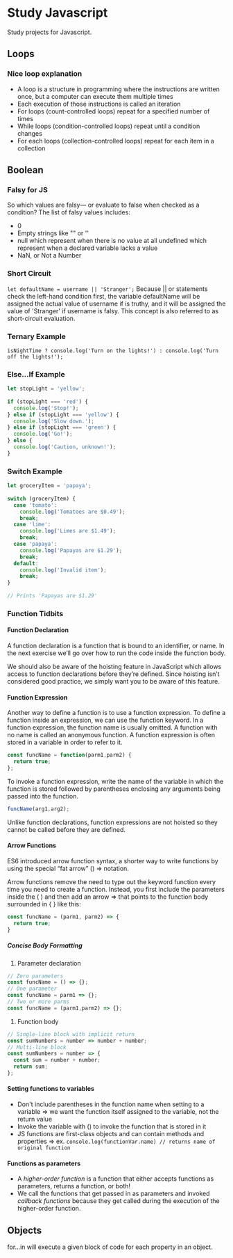 # Study Javascript

Study projects for Javascript.

## Loops

### Nice loop explanation

- A loop is a structure in programming where the instructions are written once, but a computer can execute them multiple times
- Each execution of those instructions is called an iteration
- For loops (count-controlled loops) repeat for a specified number of times
- While loops (condition-controlled loops) repeat until a condition changes
- For each loops (collection-controlled loops) repeat for each item in a collection

## Boolean

### Falsy for JS

So which values are falsy— or evaluate to false when checked as a condition? The list of falsy values includes:

- 0
- Empty strings like "" or ''
- null which represent when there is no value at all
undefined which represent when a declared variable lacks a value
- NaN, or Not a Number

### Short Circuit

`let defaultName = username || 'Stranger';`
Because || or statements check the left-hand condition first, the variable defaultName will be assigned the actual value of username if is truthy, and it will be assigned the value of 'Stranger' if username is falsy. This concept is also referred to as short-circuit evaluation.

### Ternary Example
`isNightTime ? console.log('Turn on the lights!') : console.log('Turn off the lights!');`

### Else...If Example
```Javascript
let stopLight = 'yellow';
 
if (stopLight === 'red') {
  console.log('Stop!');
} else if (stopLight === 'yellow') {
  console.log('Slow down.');
} else if (stopLight === 'green') {
  console.log('Go!');
} else {
  console.log('Caution, unknown!');
}
```

### Switch Example
```Javascript
let groceryItem = 'papaya';
 
switch (groceryItem) {
  case 'tomato':
    console.log('Tomatoes are $0.49');
    break;
  case 'lime':
    console.log('Limes are $1.49');
    break;
  case 'papaya':
    console.log('Papayas are $1.29');
    break;
  default:
    console.log('Invalid item');
    break;
}
 
// Prints 'Papayas are $1.29'
```

### Function Tidbits

#### Function Declaration
A function declaration is a function that is bound to an identifier, or name. In the next exercise we’ll go over how to run the code inside the function body.

We should also be aware of the hoisting feature in JavaScript which allows access to function declarations before they’re defined. Since hoisting isn’t considered good practice, we simply want you to be aware of this feature.

#### Function Expression
Another way to define a function is to use a function expression. To define a function inside an expression, we can use the function keyword. In a function expression, the function name is usually omitted. A function with no name is called an anonymous function. A function expression is often stored in a variable in order to refer to it.
```JavaScript
const funcName = function(parm1,parm2) {
  return true;
};
```
To invoke a function expression, write the name of the variable in which the function is stored followed by parentheses enclosing any arguments being passed into the function.
```JavaScript
funcName(arg1,arg2);
```
Unlike function declarations, function expressions are not hoisted so they cannot be called before they are defined.

#### Arrow Functions
ES6 introduced arrow function syntax, a shorter way to write functions by using the special “fat arrow” () => notation.

Arrow functions remove the need to type out the keyword function every time you need to create a function. Instead, you first include the parameters inside the ( ) and then add an arrow => that points to the function body surrounded in { } like this:
```JavaScript
const funcName = (parm1, parm2) => {
  return true;
}
```

##### Concise Body Formatting
1. Parameter declaration
```JavaScript
// Zero parameters
const funcName = () => {};
// One parameter
const funcName = parm1 => {};
// Two or more parms
const funcName = (parm1,parm2) => {};
```
1. Function body
```JavaScript
// Single-line block with implicit return
const sumNumbers = number => number + number;
// Multi-line block
const sumNumbers = number => {
  const sum = number + number;
  return sum;
};
```
#### Setting functions to variables
- Don't include parentheses in the function name when setting to a variable => we want the function itself assigned to the variable, not the return value
- Invoke the variable with () to invoke the function that is stored in it
- JS functions are first-class objects and can contain methods and properties => ex. `console.log(functionVar.name) // returns name of original function`

#### Functions as parameters
-  A _higher-order function_ is a function that either accepts functions as parameters, returns a function, or both! 
- We call the functions that get passed in as parameters and invoked _callback functions_ because they get called during the execution of the higher-order function.

## Objects
for...in will execute a given block of code for each property in an object.